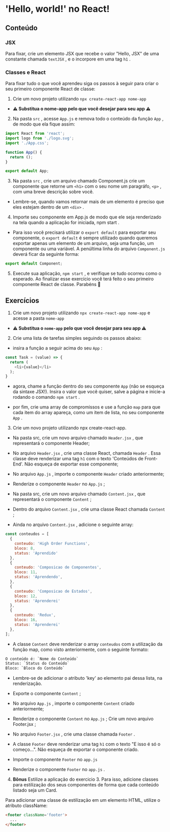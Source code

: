 # 'Hello, world!' no React!

## Conteúdo

### JSX

Para fixar, crie um elemento JSX que recebe o valor "Hello, JSX" de uma constante chamada `textJSX` , e o incorpore em uma tag `h1` .

### Classes e React

Para fixar tudo o que você aprendeu siga os passos à seguir para criar o seu primeiro componente React de classe:  

1. Crie um novo projeto utilizando `npx create-react-app nome-app`  

* **⚠️ Substitua o nome-app pelo que você desejar para seu app ⚠️**  

2. Na pasta `src` , acesse `App.js` e remova todo o conteúdo da função `App` , de modo que ela fique assim:  

```js
import React from 'react';
import logo from './logo.svg';
import './App.css';

function App() {
  return ();
}

export default App;
```

3. Na pasta `src` , crie um arquivo chamado Component.js crie um componente que retorne um `<h1>` com o seu nome um paragráfo, `<p>` , com uma breve descrição sobre você.

* Lembre-se, quando vamos retornar mais de um elemento é preciso que eles estejam dentro de um `<div>` .  

4. Importe seu componente em App.js de modo que ele seja renderizado na tela quando a aplicação for iniciada, npm start .  

* Para isso você precisará utilizar o `export default` para exportar seu componente, o `export default` é sempre utilizado quando queremos exportar apenas um elemento de um arquivo, seja uma função, um componente ou uma variável. A penúltima linha do arquivo `Component.js` deverá ficar da seguinte forma:

```js
export default Component;
```

5. Execute sua aplicação, `npm start` , e verifique se tudo ocorreu como o esperado. Ao finalizar esse exercício você terá feito o seu primeiro componente React de classe. Parabéns 🎉  

## Exercícios

1. Crie um novo projeto utilizando `npx create-react-app nome-app` e acesse a pasta `nome-app`  

* **⚠️ Substitua o `nome-app` pelo que você desejar para seu app ⚠️**  

2. Crie uma lista de tarefas simples seguindo os passos abaixo:

* insira a função a seguir acima do seu `App` :

```js
const Task = (value) => {
  return (
    <li>{value}</li>
  );
}
```

* agora, chame a função dentro do seu componente `App` (não se esqueça da sintaxe JSX!). Insira o valor que você quiser, salve a página e inicie-a rodando o comando `npm start` .

* por fim, crie uma array de compromissos e use a função `map` para que cada item do array apareça, como um item de lista, no seu componente `App` .

3. Crie um novo projeto utilizando npx create-react-app.  

* Na pasta src, crie um novo arquivo chamado `Header.jsx` , que representará o componente Header;  

* No arquivo `Header.jsx` , crie uma classe React, chamada `Header` . Essa classe deve renderizar uma tag `h1` com o texto 'Conteúdos de Front-End'. Não esqueça de exportar esse componente;  

* No arquivo `App.js` , importe o componente `Header` criado anteriormente;  

* Renderize o componente `Header` no `App.js` ;  

* Na pasta src, crie um novo arquivo chamado `Content.jsx` , que representará o componente `Content` ;  

* Dentro do arquivo `Content.jsx` , crie uma classe React chamada `Content` ;  

* Ainda no arquivo `Content.jsx` , adicione o seguinte array:  

```js
const conteudos = [
  {
    conteudo: 'High Order Functions',
    bloco: 8,
    status: 'Aprendido'
  },
  {
    conteudo: 'Composicao de Componentes',
    bloco: 11,
    status: 'Aprendendo',
  },
  {
    conteudo: 'Composicao de Estados',
    bloco: 12,
    status: 'Aprenderei'
  },
  {
    conteudo: 'Redux',
    bloco: 16,
    status: 'Aprenderei'
  },
];
```

* A classe `Content` deve renderizar o array `conteudos` com a utilização da função map, como visto anteriormente, com o seguinte formato:

```txt
O conteúdo é: `Nome do Conteúdo`
Status: `Status do Conteúdo`
Bloco: `Bloco do Conteúdo`
```

* Lembre-se de adicionar o atributo 'key' ao elemento pai dessa lista, na renderização.  

* Exporte o componente `Content` ;  

* No arquivo `App.js` , importe o componente `Content` criado anteriormente;  

* Renderize o componente `Content` no `App.js` ;
Crie um novo arquivo Footer.jsx ;  

* No arquivo `Footer.jsx` , crie uma classe chamada `Footer` .  

* A classe `Footer` deve renderizar uma tag `h1` com o texto "E isso é só o começo...". Não esqueça de exportar o componente criado.  

* Importe o componente `Footer` no `app.js`  

* Renderize o componente `Footer` no `app.js` .  

4. **Bônus** Estilize a aplicação do exercicio 3. Para isso, adicione classes para estilização dos seus componentes de forma que cada conteúdo listado seja um Card.  

Para adicionar uma classe de estilização em um elemento HTML, utilize o atributo className:  

```html
<footer className='footer'>
  ...
</footer>
```